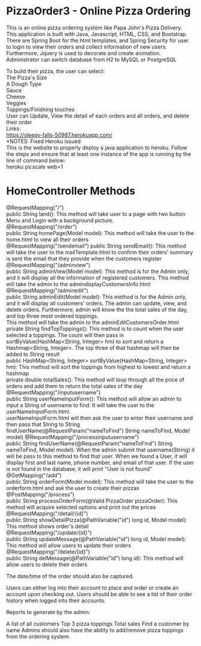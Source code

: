 # PizzaOrder3 - Online Pizza Ordering

  This is an online pizza ordering system like Papa John's Pizza Delivery. <br>
  This application is built with Java, Javascript, HTML, CSS, and Bootstrap. <br>
  There are Spring Boot for the html templates, and Spring Security for user to login to view their orders and collect information of new users. <br>
  Furthermore, Jquery is used to decorate and create animation.<br>
  Administrator can switch database from H2 to MySQL or PostgreSQL<br>

To build their pizza, the user can select:<br>
The Pizza's Size<br>
A Dough Type<br>
Sauce<br>
Cheese<br>
Veggies<br>
Toppings/Finishing touches<br>
User can Update, View the detail of each orders and all orders, and delete their order<br>
Links:<br>
https://sleepy-falls-50987.herokuapp.com/
<br>*NOTES: Fixed Heroku issued<br>
This is the website to properly deploy a java application to heroku. Follow the steps and ensure that at least one instance of the app is running by the line of command below:<br>
heroku ps:scale web=1

# HomeController Methods
 @RequestMapping("/")<br>
 public String land(): This method will take user to a page with two button Menu and Login with a background picture.<br>
 @RequestMapping("/order")<br>
 public String homePage(Model model): This method will take the user to the home.html to view all their orders<br>
 @RequestMapping("/sendemail")
 public String sendEmail(): This method will take the user to the mailTemplate.html to confirm their orders' summary is sent the email that they provide when the customers register<br>
 @RequestMapping("/adminview")<br>
 public String adminView(Model model): This method is for the Admin only, and it will display all the information of registered customers. This method will take the admin to the admindisplayCustomersInfo.html<br>
 @RequestMapping("/adminedit")<br>
 public String adminEdit(Model model): This method is for the Admin only, and it will display all customers' orders. The admin can update, view, and delete orders. Furthermore, admin will know the the total sales of the day, and top three most ordered toppings.<br>
 This method will take the admin to the adminEditCustomersOrder.html<br>
 private String findTopToppings(): This method is to count when the user selected a toppings. The count will then pass in sortByValue(HashMap<String, Integer> hm) to sort and return a Hashmap<String, Integer>. The top three of that hashmap will then be added to String result<br>
 public HashMap<String, Integer> sortByValue(HashMap<String, Integer> hm): This method will sort the toppings from highest to lowest and return a hashmap<br>
 private double totalSales(): This method will loop through all the price of orders and add them to return the total sales of the day<br>
@RequestMapping("/inputusername")<br>
public String userNameInputForm(): This method will allow an admin to input a String of username to find. It will take the user to the userNameInputForm.html.<br>
userNameInputForm.html will then ask the user to enter their username and then pass that String to String findUserName(@RequestParam("nameToFind") String nameToFind, Model model) 
@RequestMapping("/processinputusername")<br>
public String findUserName(@RequestParam("nameToFind") String nameToFind, Model model): When the admin submit that username(String) it will be pass to this method to find that user. When we found a User, it will display first and last name, phone number, and email of that user. If the user is not found in the database, it will print "User is not found"<br>
    @GetMapping("/add")<br>
    public String orderForm(Model model): This method will take the user to the orderform.html and ask the user to create their pizzas<br>
    @PostMapping("/process")<br>
    public String processOrderForm(@Valid PizzaOrder pizzaOrder): This method will acquire selected options and print out the prices<br>
    @RequestMapping("/detail/{id}")<br>
    public String showDetailPizza(@PathVariable("id") long id, Model model): This method shows order's detail<br>
    @RequestMapping("/update/{id}")<br>
    public String updateMessage(@PathVariable("id") long id, Model model): This method will allow users to update their orders<br>
    @RequestMapping("/delete/{id}")<br>
    public String delMessage(@PathVariable("id") long id): This method will allow users to delete their orders<br>
        
The date/time of the order should also be captured.

Users can either log into their account to place and order or create an account upon checking out. Users should be able to see a list of their order history when logged into their accounts.

Reports to generate by the admin:

A list of all customers
Top 3 pizza toppings
Total sales
Find a customer by name
Admins should also have the ability to add/remove pizza toppings from the ordering system.
